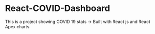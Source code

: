 # React-COVID-Dashboard
This is a project showing COVID 19 stats -> Built with React js and React Apex charts
